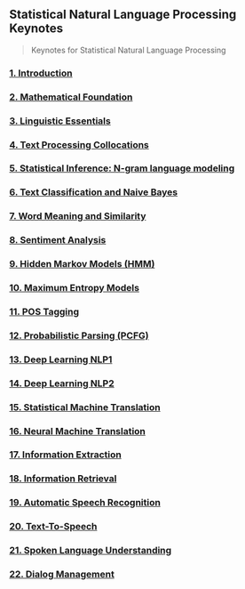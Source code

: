 ## Statistical Natural Language Processing Keynotes

> Keynotes for Statistical Natural Language Processing

### [1. Introduction](/Introduction.md)

### [2. Mathematical Foundation](/Mathematical%20Foundation.md)

### [3. Linguistic Essentials](/Linguistic%20Essentials.md)

### [4. Text Processing Collocations](/Text%20Processing%20Collocations.md)

### [5. Statistical Inference: N-gram language modeling](/Statistical%20Inference.md)

### [6. Text Classification and Naive Bayes](/Text%20Classification%20and%20Naive%20Bayes.md)

### [7. Word Meaning and Similarity](/Word%20Meaning%20and%20Similarity.md)

### [8. Sentiment Analysis](/Sentiment%20Analysis.md)

### [9. Hidden Markov Models (HMM)](/Hidden%20Markov%20Models.md)

### [10. Maximum Entropy Models](/Maximum%20Entropy%20Models.md)

### [11. POS Tagging](/POS%20Tagging.md)

### [12. Probabilistic Parsing (PCFG)](/Probabilistic%20Parsing.md)

### [13. Deep Learning NLP1](/Deep%20Learning%20NLP1.md)

### [14. Deep Learning NLP2](/Deep%20Learning%20NLP2.md)

### [15. Statistical Machine Translation](/Statistical%20Machine%20Translation.md)

### [16. Neural Machine Translation](/Neural%20Machine%20Translation.md)

### [17. Information Extraction](/Information%20Extraction.md)

### [18. Information Retrieval](/Information%20Retrieval.md)

### [19. Automatic Speech Recognition](/Automatic%20Speech%20Recognition.md)

### [20. Text-To-Speech](/Text-To-Speech.md)

### [21. Spoken Language Understanding](/Spoken%20Language%20Understanding.md)

### [22. Dialog Management](/Dialog%20Management.md)
